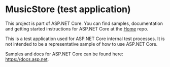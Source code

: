 MusicStore (test application)
=============================

This project is part of ASP.NET Core. You can find samples, documentation and getting started instructions for ASP.NET Core at the [Home](https://github.com/aspnet/aspnetcore) repo.

This is a test application used for ASP.NET Core internal test processes.
It is not intended to be a representative sample of how to use ASP.NET Core.

Samples and docs for ASP.NET Core can be found here: <https://docs.asp.net>.
